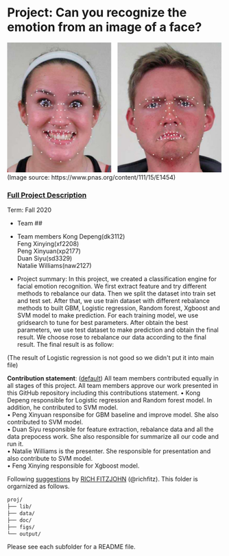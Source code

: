 # Project: Can you recognize the emotion from an image of a face? 
<img src="figs/CE.jpg" alt="Compound Emotions" width="500"/>
(Image source: https://www.pnas.org/content/111/15/E1454)

### [Full Project Description](doc/project3_desc.md)

Term: Fall 2020

+ Team ##
+ Team members
	Kong Depeng(dk3112)  
	Feng Xinying(xf2208)  
	Peng Xinyuan(xp2177)  
	Duan Siyu(sd3329)  
	Natalie Williams(naw2127)  

+ Project summary: In this project, we created a classification engine for facial emotion recognition. We first extract feature and try different methods to rebalance our data. Then we split the dataset into train set and test set. After that, we use train dataset with different rebalance methods to built GBM, Logistic regression, Random forest, Xgboost and SVM model to make prediction. For each training model, we use gridsearch to tune for best parameters. After obtain the best parameters, we use test dataset to make prediction and obtain the final result. We choose rose to rebalance our data according to the final result. The final result is as follow:

(The result of Logistic regression is not good so we didn't put it into main file) 
	
**Contribution statement**: ([default](doc/a_note_on_contributions.md)) All team members contributed equally in all stages of this project. All team members approve our work presented in this GitHub repository including this contributions statement. 
•	Kong Depeng responsible for Logistic regression and Random forest model. In addition, he contributed to SVM model.  
•	Peng Xinyuan responsibe for GBM baseline and improve model. She also contributed to SVM model.  
•	Duan Siyu responsible for feature extraction, rebalance data and all the data prepocess work. She also responsible for summarize all our code and run it.  
•	Natalie Williams is the presenter. She responsible for presentation and also contribute to SVM model.  
•	Feng Xinying responsible for Xgboost model.  


Following [suggestions](http://nicercode.github.io/blog/2013-04-05-projects/) by [RICH FITZJOHN](http://nicercode.github.io/about/#Team) (@richfitz). This folder is orgarnized as follows.

```
proj/
├── lib/
├── data/
├── doc/
├── figs/
└── output/
```

Please see each subfolder for a README file.
